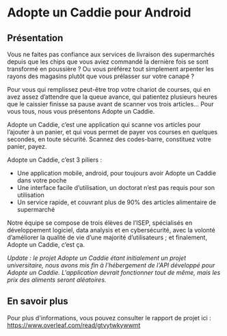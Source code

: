 # Adopte un Caddie pour Android
## Présentation
Vous ne faites pas confiance aux services de livraison des supermarchés depuis que les chips que vous aviez commandé la dernière fois se sont transformé en poussière ? Ou vous préférez tout simplement arpenter les rayons des magasins plutôt que vous prélasser sur votre canapé ?

Pour vous qui remplissez peut-être trop votre chariot de courses, qui en avez assez d’attendre que la queue avance, qui patientez plusieurs heures que le caissier finisse sa pause avant de scanner vos trois articles... Pour vous tous, nous vous présentons Adopte un Caddie.

Adopte un Caddie, c’est une application qui scanne vos articles pour l’ajouter à un panier, et qui vous permet de payer vos courses en quelques secondes, en toute sécurité. Scannez des codes-barre, constituez votre panier, payez.

Adopte un Caddie, c’est 3 piliers :
- Une application mobile, android, pour toujours avoir Adopte un Caddie dans votre poche
- Une interface facile d’utilisation, un doctorat n’est pas requis pour son utilisation
- Un service rapide, et couvrant plus de 90% des articles alimentaire de supermarché

Notre équipe se compose de trois élèves de l’ISEP, spécialisés en développement logiciel, data analysis et en cybersécurité, avec la volonté d’améliorer la qualité de vie d’une majorité d’utilisateurs ; et finalement, Adopte un Caddie, c’est ça.

*Update : le projet Adopte un Caddie étant initialement un projet universitaire, nous avons mis fin à l'hébergement de l'API développé pour Adopte un Caddie. L'application devrait fonctionner tout de même, mais les prix des aliments seront aléatoires.*

## En savoir plus
Pour plus d'informations, vous pouvez consulter le rapport de projet ici : https://www.overleaf.com/read/gtvytwkywwmt
